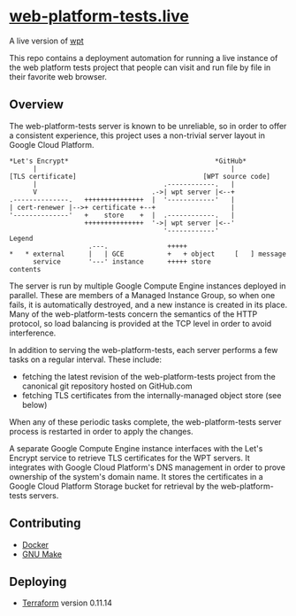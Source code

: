 # [web-platform-tests.live](http://web-platform-tests.live)

A live version of [wpt](https://github.com/web-platform-tests/wpt)

This repo contains a deployment automation for running a live instance of the
web platform tests project that people can visit and run file by file in their
favorite web browser.

## Overview

The web-platform-tests server is known to be unreliable, so in order to offer a
consistent experience, this project uses a non-trivial server layout in Google
Cloud Platform.


    *Let's Encrypt*                                     *GitHub*
          |                                                 |
    [TLS certificate]                                [WPT source code]
          |                                .------------.   |
          V                             .->| wpt server |<--+
    .--------------.   +++++++++++++++  |  '------------'   |
    | cert-renewer |-->+ certificate +--+                   |
    '--------------'   +    store    +  |  .------------.   |
                       +++++++++++++++  '->| wpt server |<--'
                                           '------------'
    Legend
                        .---.               +++++
    *   * external      |   | GCE           +   + object     [   ] message
          service       '---' instance      +++++ store            contents

The server is run by multiple Google Compute Engine instances deployed in
parallel. These are members of a Managed Instance Group, so when one fails, it
is automatically destroyed, and a new instance is created in its place. Many of
the web-platform-tests concern the semantics of the HTTP protocol, so load
balancing is provided at the TCP level in order to avoid interference.

In addition to serving the web-platform-tests, each server performs a few tasks
on a regular interval. These include:

- fetching the latest revision of the web-platform-tests project from the
  canonical git repository hosted on GitHub.com
- fetching TLS certificates from the internally-managed object store (see
  below)

When any of these periodic tasks complete, the web-platform-tests server
process is restarted in order to apply the changes.

A separate Google Compute Engine instance interfaces with the Let's Encrypt
service to retrieve TLS certificates for the WPT servers. It integrates with
Google Cloud Platform's DNS management in order to prove ownership of the
system's domain name. It stores the certificates in a Google Cloud Platform
Storage bucket for retrieval by the web-platform-tests servers.

## Contributing

- [Docker](https://www.docker.com/)
- [GNU Make](https://www.gnu.org/software/make/)

## Deploying

- [Terraform](https://www.terraform.io/) version 0.11.14
